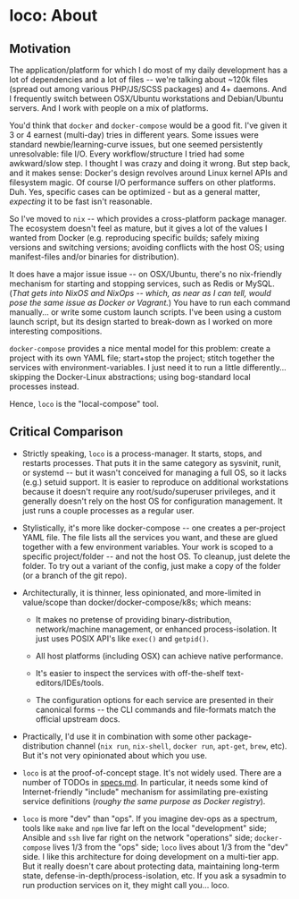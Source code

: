 # loco: About

## Motivation

The application/platform for which I do most of my daily development has a lot of dependencies and a lot of files --
we're talking about ~120k files (spread out among various PHP/JS/SCSS packages) and 4+ daemons.  And I frequently
switch between OSX/Ubuntu workstations and Debian/Ubuntu servers.  And I work with people on a mix of platforms.

You'd think that `docker` and `docker-compose` would be a good fit.  I've given it 3 or 4 earnest (multi-day) tries in
different years.  Some issues were standard newbie/learning-curve issues, but one seemed persistently unresolvable:
file I/O.  Every workflow/structure I tried had some awkward/slow step.  I thought I was crazy and doing it wrong.  But
step back, and it makes sense: Docker's design revolves around Linux kernel APIs and filesystem magic.  Of course I/O
performance suffers on other platforms.  Duh.  Yes, specific cases can be optimized - but as a general matter,
*expecting* it to be fast isn't reasonable.

So I've moved to `nix` -- which provides a cross-platform package manager.  The ecosystem doesn't feel as mature, but
it gives a lot of the values I wanted from Docker (e.g.  reproducing specific builds; safely mixing versions and
switching versions; avoiding conflicts with the host OS; using manifest-files and/or binaries for distribution).

It does have a major issue issue -- on OSX/Ubuntu, there's no nix-friendly mechanism for starting and stopping
services, such as Redis or MySQL.  (*That gets into NixOS and NixOps -- which, as near as I can tell, would pose the
same issue as Docker or Vagrant.*) You have to run each command manually...  or write some custom launch scripts.  I've
been using a custom launch script, but its design started to break-down as I worked on more interesting compositions.

`docker-compose` provides a nice mental model for this problem: create a project with its own YAML file; start+stop the
project; stitch together the services with environment-variables.  I just need it to run a little differently...
skipping the Docker-Linux abstractions; using bog-standard local processes instead.

Hence, `loco` is the "local-compose" tool.

## Critical Comparison

* Strictly speaking, `loco` is a process-manager.  It starts, stops, and restarts processes.  That puts it in the same
  category as sysvinit, runit, or systemd -- but it wasn't conceived for managing a full OS, so it lacks (e.g.) setuid
  support. It is easier to reproduce on additional workstations because it doesn't require any root/sudo/superuser privileges,
  and it generally doesn't rely on the host OS for configuration management. It just runs a couple processes as a regular user.

* Stylistically, it's more like docker-compose -- one creates a per-project YAML file.  The file lists all the services you
  want, and these are glued together with a few environment variables.  Your work is scoped to a specific
  project/folder -- and not the host OS.  To cleanup, just delete the folder.  To try out a variant of the config, just
  make a copy of the folder (or a branch of the git repo).

* Architecturally, it is thinner, less opinionated, and more-limited in value/scope than docker/docker-compose/k8s; which means:

    * It makes no pretense of providing binary-distribution, network/machine management, or enhanced process-isolation.
      It just uses POSIX API's like `exec()` and `getpid()`.

    * All host platforms (including OSX) can achieve native performance.

    * It's easier to inspect the services with off-the-shelf text-editors/IDEs/tools.

    * The configuration options for each service are presented in their canonical forms -- the CLI commands and file-formats
      match the official upstream docs.

* Practically, I'd use it in combination with some other package-distribution channel (`nix run`, `nix-shell`, `docker run`, `apt-get`, `brew`, etc).
  But it's not very opinionated about which you use.

* `loco` is at the proof-of-concept stage. It's not widely used. There are a number of TODOs in [specs.md](specs.md).
  In particular, it needs some kind of Internet-friendly "include" mechanism for assimilating pre-existing service
  definitions (*roughy the same purpose as Docker registry*).

* `loco` is more "dev" than "ops".  If you imagine dev-ops as a spectrum, tools like `make` and `npm` live far left on
  the local "development" side; Ansible and `ssh` live far right on the network "operations" side; `docker-compose`
  lives 1/3 from the "ops" side; `loco` lives about 1/3 from the "dev" side.  I like this architecture for doing
  development on a multi-tier app.  But it really doesn't care about protecting data, maintaining long-term state,
  defense-in-depth/process-isolation, etc.  If you ask a sysadmin to run production services on it, they might call
  you...  loco.
